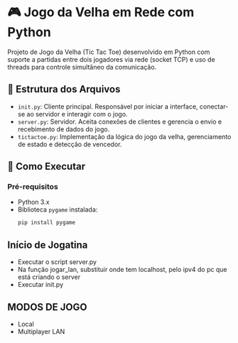 # 🎮 Jogo da Velha em Rede com Python

Projeto de Jogo da Velha (Tic Tac Toe) desenvolvido em Python com suporte a partidas entre dois jogadores via rede (socket TCP) e uso de threads para controle simultâneo da comunicação.

## 📁 Estrutura dos Arquivos

- `init.py`: Cliente principal. Responsável por iniciar a interface, conectar-se ao servidor e interagir com o jogo.
- `server.py`: Servidor. Aceita conexões de clientes e gerencia o envio e recebimento de dados do jogo.
- `tictactoe.py`: Implementação da lógica do jogo da velha, gerenciamento de estado e detecção de vencedor.

## 🚀 Como Executar

### Pré-requisitos

- Python 3.x
- Biblioteca `pygame` instalada:
  ```bash
  pip install pygame

## Início de Jogatina
- Executar o script server.py
- Na função jogar_lan, substituir onde tem localhost, pelo ipv4 do pc que está criando o server
- Executar init.py

## MODOS DE JOGO

- Local
- Multiplayer LAN


 
